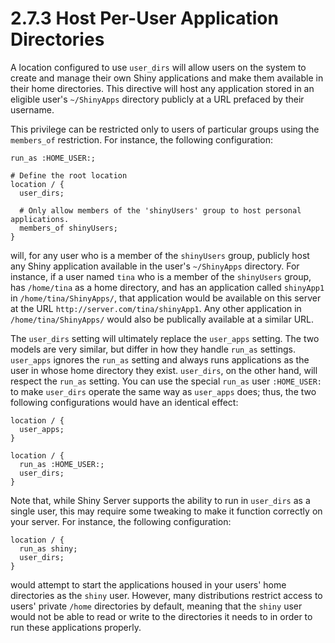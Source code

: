 # 2.7.3 Host Per-User Application Directories

A location configured to use `user_dirs` will allow users on the system to create and manage their own Shiny applications and make them available in their home directories. This directive will host any application stored in an eligible user's `~/ShinyApps` directory publicly at a URL prefaced by their username.

This privilege can be restricted only to users of particular groups using the `members_of` restriction. For instance, the following configuration:

```text
run_as :HOME_USER:;

# Define the root location
location / {
  user_dirs;
  
  # Only allow members of the 'shinyUsers' group to host personal applications.
  members_of shinyUsers;
}
```

will, for any user who is a member of the `shinyUsers` group, publicly host any Shiny application available in the user's `~/ShinyApps` directory. For instance, if a user named `tina` who is a member of the `shinyUsers` group, has `/home/tina` as a home directory, and has an application called `shinyApp1` in `/home/tina/ShinyApps/`, that application would be available on this server at the URL `http://server.com/tina/shinyApp1`. Any other application in `/home/tina/ShinyApps/` would also be publically available at a similar URL.

The `user_dirs` setting will ultimately replace the `user_apps` setting. The two models are very similar, but differ in how they handle `run_as` settings. `user_apps` ignores the `run_as` setting and always runs applications as the user in whose home directory they exist. `user_dirs`, on the other hand, will respect the `run_as` setting. You can use the special `run_as` user `:HOME_USER:` to make `user_dirs` operate the same way as `user_apps` does; thus, the two following configurations would have an identical effect:

```text
location / {
  user_apps;
}
```

```text
location / {
  run_as :HOME_USER:;
  user_dirs;  
}
```

Note that, while Shiny Server supports the ability to run in `user_dirs` as a single user, this may require some tweaking to make it function correctly on your server. For instance, the following configuration:

```text
location / {
  run_as shiny;
  user_dirs;
}
```

would attempt to start the applications housed in your users' home directories as the `shiny` user. However, many distributions restrict access to users' private `/home` directories by default, meaning that the `shiny` user would not be able to read or write to the directories it needs to in order to run these applications properly.

